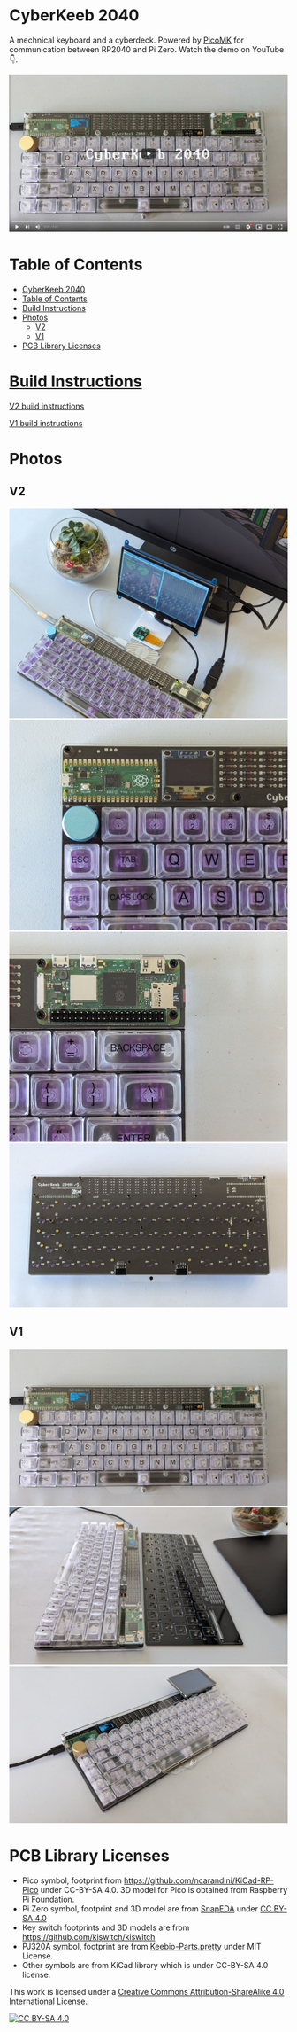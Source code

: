 # CyberKeeb 2040
A mechnical keyboard and a cyberdeck. Powered by [PicoMK](https://github.com/zli117/PicoMK) for communication between RP2040 and Pi Zero. Watch the demo on YouTube 👇.

[![Watch the demo video](Images/Youtube.jpg)](https://youtu.be/GYs4eybdZCU)

# Table of Contents

- [CyberKeeb 2040](#cyberkeeb-2040)
- [Table of Contents](#table-of-contents)
- [Build Instructions](#build-instructions)
- [Photos](#photos)
  - [V2](#v2)
  - [V1](#v1)
- [PCB Library Licenses](#pcb-library-licenses)

# [Build Instructions](Docs/BuildInstructions_V2.md)

[V2 build instructions](Docs/BuildInstructions_V2.md)

[V1 build instructions](Docs/BuildInstructions_V1.md)

# Photos

## V2

![Photo1](Images/V2_Photo1.jpg)
![Photo2](Images/V2_Photo2.jpg)
![Photo3](Images/V2_Photo3.jpg)
![Photo4](Images/V2_Photo4.jpg)

## V1

![Photo1](Images/V1_Photo1.jpg)
![Photo2](Images/V1_Photo2.jpg)
![Photo3](Images/V1_Photo3.jpg)

# PCB Library Licenses

 * Pico symbol, footprint from https://github.com/ncarandini/KiCad-RP-Pico under CC-BY-SA 4.0. 3D model for Pico is obtained from Raspberry Pi Foundation.
 * Pi Zero symbol, footprint and 3D model are from [SnapEDA](https://www.snapeda.com/parts/ADA3708/Adafruit%20Industries%20LLC/view-part/) under [CC BY-SA 4.0](https://support.snapeda.com/en/articles/2957814-what-is-the-license-for-symbols-and-footprints)
 * Key switch footprints and 3D models are from https://github.com/kiswitch/kiswitch
 * PJ320A symbol, footprint are from [Keebio-Parts.pretty](https://github.com/keebio/Keebio-Parts.pretty/blob/master/TRRS-PJ-320A.kicad_mod) under MIT License.
 * Other symbols are from KiCad library which is under CC-BY-SA 4.0 license. 

This work is licensed under a
[Creative Commons Attribution-ShareAlike 4.0 International License][cc-by-sa].

[![CC BY-SA 4.0][cc-by-sa-image]][cc-by-sa]

[cc-by-sa]: http://creativecommons.org/licenses/by-sa/4.0/
[cc-by-sa-image]: https://licensebuttons.net/l/by-sa/4.0/88x31.png
[cc-by-sa-shield]: https://img.shields.io/badge/License-CC%20BY--SA%204.0-lightgrey.svg
